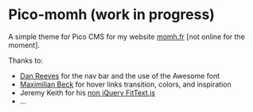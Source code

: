 Pico-momh (work in progress)
============================

A simple theme for Pico CMS for my website [momh.fr](http://momh.fr/) [not online for the moment].

Thanks to:

- [Dan Reeves](http://danreev.es/) for the nav bar and the use of the Awesome font
- [Maximilian Beck](http://glumb.de/) for hover links transition, colors, and inspiration
- Jeremy Keith for his [non jQuery FitText.js](https://github.com/adactio/FitText.js)
- ...